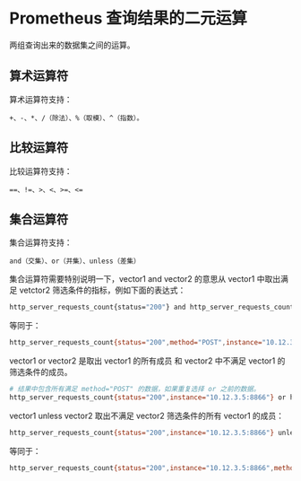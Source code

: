 <!-- toc -->
# Prometheus 查询结果的二元运算

两组查询出来的数据集之间的运算。

## 算术运算符

算术运算符支持：

	+、-、*、/（除法）、%（取模）、^（指数）。

## 比较运算符

比较运算符支持：

	==、!=、>、<、>=、<=

## 集合运算符

集合运算符支持：

	and（交集）、or（并集）、unless（差集）

集合运算符需要特别说明一下，vector1 and  vector2 的意思从 vector1 中取出满足 vetctor2 筛选条件的指标，例如下面的表达式：

```sh
http_server_requests_count{status="200"} and http_server_requests_count{method="POST",instance="10.12.3.5:8866"}
```

等同于：

```sh
http_server_requests_count{status="200",method="POST",instance="10.12.3.5:8866"}
```

vector1 or vector2 是取出 vector1 的所有成员 和 vector2 中不满足 vector1 的筛选条件的成员。

```sh
# 结果中包含所有满足 method="POST" 的数据，如果重复选择 or 之前的数据。
http_server_requests_count{status="200",instance="10.12.3.5:8866"} or http_server_requests_count{method="POST"}
```

vector1 unless vector2 取出不满足 vector2 筛选条件的所有 vector1 的成员：

```sh
http_server_requests_count{status="200",instance="10.12.3.5:8866"} unless http_server_requests_count{method="POST"}
```

等同于：

```sh
http_server_requests_count{status="200",instance="10.12.3.5:8866",method!="POST"}
```
